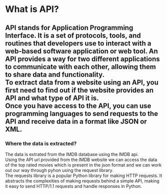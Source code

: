 # What is API?
API stands for Application Programming Interface. It is a set of protocols, tools, and routines that developers use to interact with a web-based software application or web tool. An API provides a way for two different applications to communicate with each other, allowing them to share data and functionality.<br/>
To extract data from a website using an API, you first need to find out if the website provides an API and what type of API it is.<br/>
Once you have access to the API, you can use programming languages to send requests to the API and receive data in a format like JSON or XML.<br/>
-----
### Where the data is extracted?
The data is extrated from the IMDB database using the IMDB api.</br> 
Using the API url provided from the IMDB website we can access the data of the top rated movies which is present in the json format and we can work out our way through pyhon using the request library.</br>
The requests library is a popular Python library for making HTTP requests. It abstracts the complexities of making requests behind a simple API, making it easy to send HTTP/1.1 requests and handle responses in Python.
